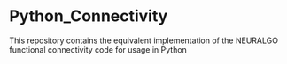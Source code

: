 # Python_Connectivity
This repository contains the equivalent implementation of the NEURALGO functional connectivity code for usage in Python 
